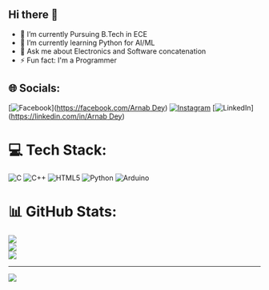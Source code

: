 ## Hi there 👋

- 🔭 I’m currently Pursuing B.Tech in ECE
- 🌱 I’m currently learning Python for AI/ML
- 💬 Ask me about Electronics and Software concatenation
- ⚡ Fun fact: I'm a Programmer


## 🌐 Socials:
[![Facebook](https://img.shields.io/badge/Facebook-%231877F2.svg?logo=Facebook&logoColor=white)]([https://facebook.com/Arnab Dey](https://www.facebook.com/profile.php?id=100029910287417&mibextid=ZbWKwL)) [![Instagram](https://img.shields.io/badge/Instagram-%23E4405F.svg?logo=Instagram&logoColor=white)](https://www.instagram.com/chayanofficial_?igsh=MTJhZmdrNGRhenE2aQ==) [![LinkedIn](https://img.shields.io/badge/LinkedIn-%230077B5.svg?logo=linkedin&logoColor=white)]([https://linkedin.com/in/Arnab Dey](https://www.linkedin.com/in/arnab-dey-681a0228a?utm_source=share&utm_campaign=share_via&utm_content=profile&utm_medium=android_app)) 

# 💻 Tech Stack:
![C](https://img.shields.io/badge/c-%2300599C.svg?style=for-the-badge&logo=c&logoColor=white) ![C++](https://img.shields.io/badge/c++-%2300599C.svg?style=for-the-badge&logo=c%2B%2B&logoColor=white) ![HTML5](https://img.shields.io/badge/html5-%23E34F26.svg?style=for-the-badge&logo=html5&logoColor=white) ![Python](https://img.shields.io/badge/python-3670A0?style=for-the-badge&logo=python&logoColor=ffdd54) ![Arduino](https://img.shields.io/badge/-Arduino-00979D?style=for-the-badge&logo=Arduino&logoColor=white)
# 📊 GitHub Stats:
![](https://github-readme-stats.vercel.app/api?username=Arnab-Dey36&theme=dark&hide_border=false&include_all_commits=false&count_private=false)<br/>
![](https://github-readme-streak-stats.herokuapp.com/?user=Arnab-Dey36&theme=dark&hide_border=false)<br/>
![](https://github-readme-stats.vercel.app/api/top-langs/?username=Arnab-Dey36&theme=dark&hide_border=false&include_all_commits=false&count_private=false&layout=compact)

---
[![](https://visitcount.itsvg.in/api?id=Arnab-Dey36&icon=0&color=0)](https://visitcount.itsvg.in)

<!-- Proudly created with GPRM ( https://gprm.itsvg.in ) -->